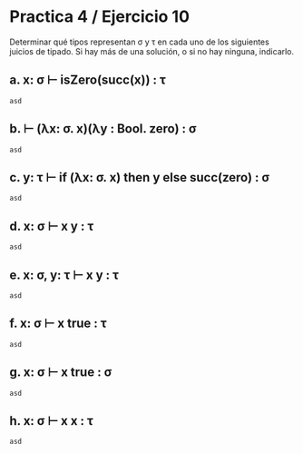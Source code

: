 # Practica 4 / Ejercicio 10
Determinar qué tipos representan σ y τ en cada uno de los siguientes juicios de tipado. Si hay más de una solución, o si no hay ninguna, indicarlo.
## a. x: σ ⊢ isZero(succ(x)) : τ  
```
asd
```
## b. ⊢ (λx: σ. x)(λy : Bool. zero) : σ
```
asd
```
## c. y: τ ⊢ if (λx: σ. x) then y else succ(zero) : σ
```
asd
```
## d. x: σ ⊢ x y : τ
```
asd
```
## e. x: σ, y: τ ⊢ x y : τ
```
asd
```
## f. x: σ ⊢ x true : τ
```
asd
```
## g. x: σ ⊢ x true : σ
```
asd
```
## h. x: σ ⊢ x x : τ
```
asd
```
